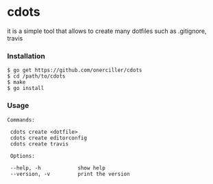 # cdots
it is a simple tool that allows to create many dotfiles such as .gitignore, travis

### Installation
```
$ go get https://github.com/onerciller/cdots
$ cd /path/to/cdots
$ make
$ go install
```

### Usage
```
Commands:

 cdots create <dotfile>
 cdots create editorconfig
 cdots create travis
 
 Options:
 
 --help, -h            show help
 --version, -v         print the version
	
```	
